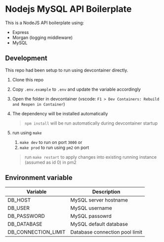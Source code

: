 # Nodejs MySQL API Boilerplate

This is a NodeJS API boilerplate using:

- Express
- Morgan (logging middleware)
- MySQL

## Development

This repo had been setup to run using devcontainer directly.

1. Clone this repo
2. Copy `.env.example` to `.env` and update the variable accordingly
3. Open the folder in devcontainer (vscode: `F1 > Dev Containers: Rebuild and Reopen in Container`)
4. The dependency will be installed automatically
   > `npm install` will be run automatically during devcontainer startup
5. run using `make`

   1. `make dev` to run on port `3000` or
   2. `make prod` to run using `pm2` on port

   > run `make restart` to apply changes into existing running instance (assumed as id 0) in pm2

## Environment variable

| Variable            | Description                    |
| ------------------- | ------------------------------ |
| DB_HOST             | MySQL server hostname          |
| DB_USER             | MySQL username                 |
| DB_PASSWORD         | MySQL passowrd                 |
| DB_DATABASE         | MySQL default database         |
| DB_CONNECTION_LIMIT | Database connection pool limit |
